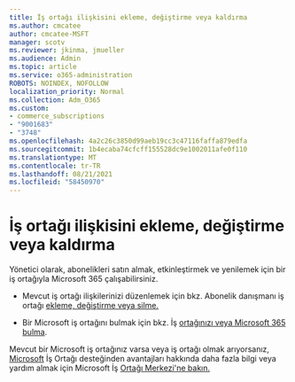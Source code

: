 ```yaml
---
title: İş ortağı ilişkisini ekleme, değiştirme veya kaldırma
ms.author: cmcatee
author: cmcatee-MSFT
manager: scotv
ms.reviewer: jkinma, jmueller
ms.audience: Admin
ms.topic: article
ms.service: o365-administration
ROBOTS: NOINDEX, NOFOLLOW
localization_priority: Normal
ms.collection: Adm_O365
ms.custom:
- commerce_subscriptions
- "9001683"
- "3748"
ms.openlocfilehash: 4a2c26c3850d99aeb19cc3c47116faffa879edfa
ms.sourcegitcommit: 1b4ecaba74cfcff155528dc9e1002011afe0f110
ms.translationtype: MT
ms.contentlocale: tr-TR
ms.lasthandoff: 08/21/2021
ms.locfileid: "58450970"
---
```

# <a name="add-change-or-remove-a-partner-relationship"></a>İş ortağı ilişkisini ekleme, değiştirme veya kaldırma

Yönetici olarak, abonelikleri satın almak, etkinleştirmek ve yenilemek için bir iş ortağıyla Microsoft 365 çalışabilirsiniz. 

- Mevcut iş ortağı ilişkilerinizi düzenlemek için bkz. Abonelik danışmanı iş ortağı [ekleme, değiştirme veya silme.](https://docs.microsoft.com/microsoft-365/admin/misc/add-partner)

- Bir Microsoft iş ortağını bulmak için bkz. İş [ortağınızı veya Microsoft 365 bulma](https://docs.microsoft.com/microsoft-365/admin/manage/find-your-partner-or-reseller).

Mevcut bir Microsoft iş ortağınız varsa veya iş ortağı olmak arıyorsanız, [Microsoft](https://support.microsoft.com/help/4499930/partner-center-overview) İş Ortağı desteğinden avantajları hakkında daha fazla bilgi veya yardım almak için Microsoft İş [Ortağı Merkezi'ne bakın.](https://aka.ms/partnersupport)
